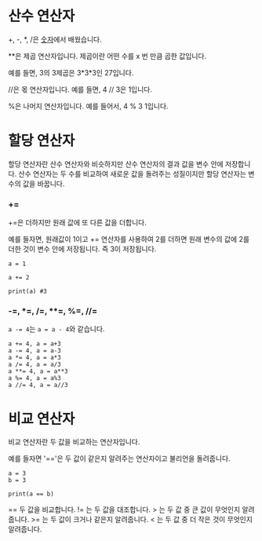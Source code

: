 # 산수 연산자
+, -, *, /은 [숫자](숫자.md)에서 배웠습니다.

\*\*은 제곱 연산자입니다. 제곱이란 어떤 수를 x 번 만큼 곱한 값입니다.

예를 들면, 3의 3제곱은 3\*3\*3인 27입니다.

//은 몫 연산자입니다. 예를 들면, 4 // 3은 1입니다.

%은 나머지 연산자입니다. 예를 들어서, 4 % 3 1입니다.

# 할당 연산자
할당 연산자란 산수 연산자와 비슷하지만 산수 연산자의 결과 값을 변수 안에 저장합니다. 산수 연산자는 두 수를 비교하여 새로운 값을 돌려주는 성질이지만 할당 연산자는 변수의 값을 바꿉니다.

### +=
+=은 더하지만 원래 값에 또 다른 값을 더합니다.

예를 들자면, 원래값이 1이고 += 연산자를 사용하여 2를 더하면 원래 변수의 값에 2를 더한 것이 변수 안에 저장됩니다. 즉 3이 저장됩니다.

```
a = 1

a += 2

print(a) #3
```

### -=, *=, /=, **=, %=, //=
`a -= 4`는 `a = a - 4`와 같습니다.

```
a += 4, a = a+3
a -= 4, a = a-3
a *= 4, a = a*3
a /= 4, a = a/3
a **= 4, a = a**3
a %= 4, a = a%3
a //= 4, a = a//3
```

# 비교 연산자
비교 연산자란 두 값을 비교하는 연산자입니다.

예를 들자면 '=='은 두 값이 같은지 알려주는 연산자이고 불리언을 돌려줍니다.

```
a = 3
b = 3

print(a == b)
```

== 두 값을 비교합니다.
!= 는 두 값을 대조합니다.
\> 는 두 값 중 큰 값이 무엇인지 알려줍니다.
\>= 는 두 값이 크거나 같은지 알려줍니다.
< 는 두 값 중 더 작은 것이 무엇인지 알려줍니다.
